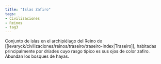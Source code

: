 ```yaml
---
title: "Islas Zafiro"
tags:
- Civilizaciones
- Reinos
- tag3
---
```

Conjunto de islas en el archipiélago del Reino de [[levaryck/civilizaciones/reinos/traseiro/traseiro-index|Traseiro]], habitadas principalmente por dríades cuyo rasgo típico es sus ojos de color zafiro. Abundan los bosques de hayas.